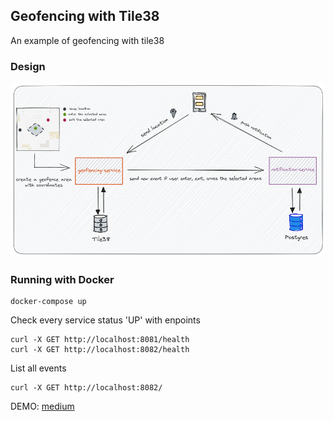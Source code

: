 ## Geofencing with Tile38

An example of geofencing with tile38


### Design
<img src="https://github.com/aliaydins/geofencing-api/blob/master/_img/tile38.png"></img>


### Running with Docker

```
docker-compose up
```

Check every service status 'UP' with enpoints

```
curl -X GET http://localhost:8081/health
curl -X GET http://localhost:8082/health
```

List all events 
```
curl -X GET http://localhost:8082/
```


DEMO: [medium](https://medium.com/@ali.aydinn/tile38-ile-geofencing-bf9494a736f3) 
